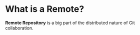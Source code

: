 # What is a Remote?

**Remote Repository** is a big part of the distributed nature of Git collaboration.